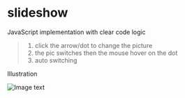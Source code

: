 # slideshow
JavaScript implementation with clear code logic
> 1. click the arrow/dot to change the picture
> 2. the pic switches then the mouse hover on the dot
> 3. auto switching

Illustration

![Image text](https://github.com/real-2k/img-folder/blob/master/slide.png)
      
